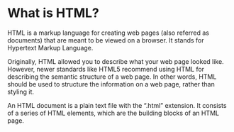 # What is HTML?

HTML is a markup language for creating web pages (also referred as documents) that are meant to be viewed on a browser. It stands for Hypertext Markup Language.

Originally, HTML allowed you to describe what your web page looked like. However, newer standards like HTML5 recommend using HTML for describing the semantic structure of a web page. In other words, HTML should be used to structure the information on a web page, rather than styling it.

An HTML document is a plain text file with the “.html” extension. It consists of a series of HTML elements, which are the building blocks of an HTML page. 
